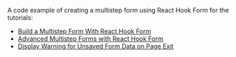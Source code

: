 A code example of creating a multistep form using React Hook Form for the tutorials:
- [Build a Multistep Form With React Hook Form](https://claritydev.net/blog/build-a-multistep-form-with-react-hook-form)
- [Advanced Multistep Forms with React Hook Form](https://claritydev.net/blog/advanced-multistep-forms-with-react)
- [Display Warning for Unsaved Form Data on Page Exit](https://claritydev.net/blog/display-warning-for-unsaved-form-data-on-page-exit)